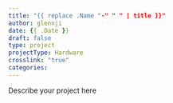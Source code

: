 ```yaml
---
title: "{{ replace .Name "-" " " | title }}"
author: glennji
date: {{ .Date }}
draft: false
type: project
projectType: Hardware
crosslink: "true"
categories:
---
```

Describe your project here
